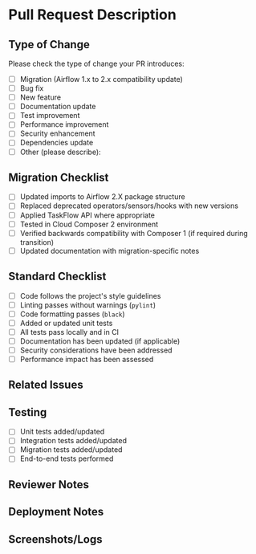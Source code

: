 # Pull Request Description

<!-- Provide a clear and concise description of the changes made in this PR -->

## Type of Change

Please check the type of change your PR introduces:

- [ ] Migration (Airflow 1.x to 2.x compatibility update)
- [ ] Bug fix
- [ ] New feature
- [ ] Documentation update
- [ ] Test improvement
- [ ] Performance improvement
- [ ] Security enhancement
- [ ] Dependencies update
- [ ] Other (please describe):

## Migration Checklist

<!-- Skip this section if not applicable to your changes -->

- [ ] Updated imports to Airflow 2.X package structure
- [ ] Replaced deprecated operators/sensors/hooks with new versions
- [ ] Applied TaskFlow API where appropriate
- [ ] Tested in Cloud Composer 2 environment
- [ ] Verified backwards compatibility with Composer 1 (if required during transition)
- [ ] Updated documentation with migration-specific notes

## Standard Checklist

- [ ] Code follows the project's style guidelines
- [ ] Linting passes without warnings (`pylint`)
- [ ] Code formatting passes (`black`)
- [ ] Added or updated unit tests
- [ ] All tests pass locally and in CI
- [ ] Documentation has been updated (if applicable)
- [ ] Security considerations have been addressed
- [ ] Performance impact has been assessed

## Related Issues

<!-- Please link to any related issues here using the syntax: Fixes #issue_number -->

## Testing

<!-- Describe the testing process you've gone through -->

- [ ] Unit tests added/updated
- [ ] Integration tests added/updated
- [ ] Migration tests added/updated
- [ ] End-to-end tests performed

## Reviewer Notes

<!-- Note any specific areas that need special attention from reviewers -->

## Deployment Notes

<!-- Any special considerations for deploying these changes -->

## Screenshots/Logs

<!-- If applicable, add screenshots or logs to help explain your changes -->